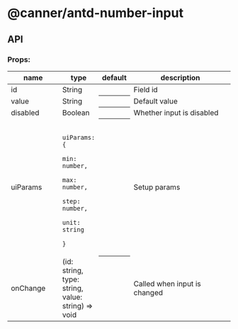 # @canner/antd-number-input

## API

### Props:

<table>
  <thead>
    <tr>
      <th style="width: 100px;">name</th>
      <th style="width: 50px;">type</th>
      <th>default</th>
      <th>description</th>
    </tr>
  </thead>
  <tbody>
    <tr>
      <td>id</td>
      <td>String</td>
      <th></th>
      <td>Field id</td>
    </tr>
    <tr>
      <td>value</td>
      <td>String</td>
      <th></th>
      <td>Default value</td>
    </tr>
    <tr>
      <td>disabled</td>
      <td>Boolean</td>
      <th></th>
      <td>Whether input is disabled</td>
    </tr>
    <tr>
      <td>uiParams</td>
      <td>
        <code>
          uiParams: {
            min: number,
            max: number,
            step: number,
            unit: string
          }
        </code>
      </td>
      <th></th>
      <td>Setup params</td>
    </tr>
    <tr>
      <td>onChange</td>
      <td>(id: string, type: string, value: string) => void</td>
      <th></th>
      <td>Called when input is changed</td>
    </tr>
  </tbody>
</table>